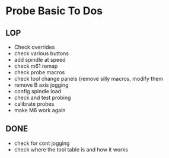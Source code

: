 # Probe Basic To Dos

## LOP
- Check overrides
- check various buttons
- add spindle at speed
- check m61 remap
- check probe macros
- check tool change panels (remove silly macros, modify them
- remove B axis jogging
- config spindle load
- check and test probing
- calibrate probes
- make M6 work again 

## DONE
- check for cont jogging
- check where the tool table is and how it works

